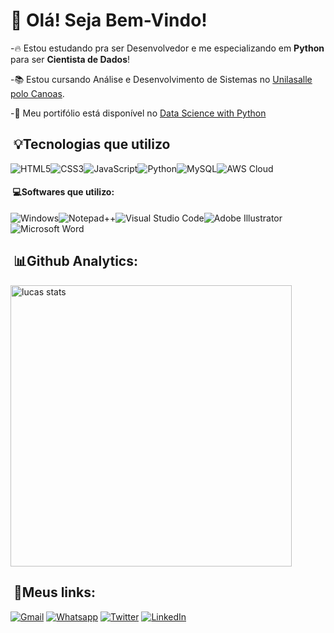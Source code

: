# 👋 Olá! Seja Bem-Vindo!

-🔥 Estou estudando pra ser Desenvolvedor e me especializando em <strong>Python</strong> para ser <strong>Cientista de Dados</strong>!

-📚 Estou cursando Análise e Desenvolvimento de Sistemas no [Unilasalle polo Canoas](https://www.unilasalle.edu.br/vestibular/canoas).
  
-🔨 Meu portifólio está disponível no [Data Science with Python](https://lukkazrx.github.io/portifolio/)
  
##  &nbsp;💡Tecnologias que utilizo

<img src="https://img.shields.io/badge/HTML5-E34F26?style=for-the-badge&logo=html5&logoColor=white" alt="HTML5"><img src="https://img.shields.io/badge/CSS3-1572B6?style=for-the-badge&logo=css3&logoColor=white" alt="CSS3"><img src="https://img.shields.io/badge/JavaScript-F7DF1E?style=for-the-badge&logo=javascript&logoColor=black" alt="JavaScript"><img src="https://img.shields.io/badge/Python-3776AB?style=for-the-badge&logo=python&logoColor=white" alt="Python"><img src="https://img.shields.io/badge/MySQL-005C84?style=for-the-badge&logo=mysql&logoColor=white" alt="MySQL"><img src="https://img.shields.io/badge/Amazon_AWS-FF9900?style=for-the-badge&logo=amazonaws&logoColor=white" alt="AWS Cloud">


 #### &nbsp;💻Softwares que utilizo:
<img src="https://img.shields.io/badge/Windows-0078D6?style=for-the-badge&logo=windows&logoColor=white" alt="Windows"><img src="https://img.shields.io/badge/Notepad++-90E59A.svg?style=for-the-badge&logo=notepad%2B%2B&logoColor=black" alt="Notepad++"><img src="https://img.shields.io/badge/Visual_Studio_Code-0078D4?style=for-the-badge&logo=visual%20studio%20code&logoColor=white" alt="Visual Studio Code"><img src="https://img.shields.io/badge/Adobe%20Illustrator-FF9A00?style=for-the-badge&logo=adobe%20illustrator&logoColor=white" alt="Adobe Illustrator"><img src="https://img.shields.io/badge/Microsoft_Word-2B579A?style=for-the-badge&logo=microsoft-word&logoColor=white" alt="Microsoft Word">

##  &nbsp;📊Github Analytics:
<img width="450em" src="https://github-readme-stats.vercel.app/api?username=lukkazrx&show_icons=true&theme=tokyonight" alt="lucas stats"> <!--<img width="450em" src="https://github-readme-stats.vercel.app/api/top-langs/?username=lukkazrx&layout=compact&theme=tokyonight" alt="lucas most used languages">-->

##  &nbsp;🔗Meus links:
[![Gmail](https://img.shields.io/badge/Gmail-D14836?style=for-the-badge&logo=gmail&logoColor=white)](mailto:lucasrnunes2398@gmail.com?)
[![Whatsapp](https://img.shields.io/badge/WhatsApp-25D366?style=for-the-badge&logo=whatsapp&logoColor=white)](https://wa.me/555195319420)
[![Twitter](https://img.shields.io/badge/Twitter-1DA1F2?style=for-the-badge&logo=twitter&logoColor=white)](https://twitter.com/dev_lukkazrx)
[![LinkedIn](https://img.shields.io/badge/LinkedIn-0077B5?style=for-the-badge&logo=linkedin&logoColor=white)](https://www.linkedin.com/in/lukkazrx/)


